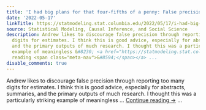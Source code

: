 ```yaml
---
title: 'I had big plans for that four-fifths of a penny: False precision and fraud'
date: '2022-05-17'
linkTitle: https://statmodeling.stat.columbia.edu/2022/05/17/i-had-big-plans-for-that-four-fifths-of-a-penny-false-precision-and-fraud/
source: Statistical Modeling, Causal Inference, and Social Science
description: Andrew likes to discourage false precision through reporting too many
  digits for estimates. I think this is good advice, especially for abstracts, summaries,
  and the primary outputs of much research. I thought this was a particularly striking
  example of meaningless &#8230; <a href="https://statmodeling.stat.columbia.edu/2022/05/17/i-had-big-plans-for-that-four-fifths-of-a-penny-false-precision-and-fraud/">Continue
  reading <span class="meta-nav">&#8594;</span></a> ...
disable_comments: true
---
```

Andrew likes to discourage false precision through reporting too many digits for estimates. I think this is good advice, especially for abstracts, summaries, and the primary outputs of much research. I thought this was a particularly striking example of meaningless &#8230; <a href="https://statmodeling.stat.columbia.edu/2022/05/17/i-had-big-plans-for-that-four-fifths-of-a-penny-false-precision-and-fraud/">Continue reading <span class="meta-nav">&#8594;</span></a> ...